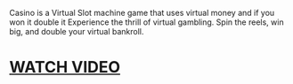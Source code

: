 Casino is a Virtual Slot machine game that uses virtual money and if you won it double it
Experience the thrill of virtual gambling. Spin the reels, win big, and double your virtual bankroll.




<h1><a href="https://youtu.be/M3DCeQcsOkE?feature=shared">WATCH VIDEO</a></h1>
